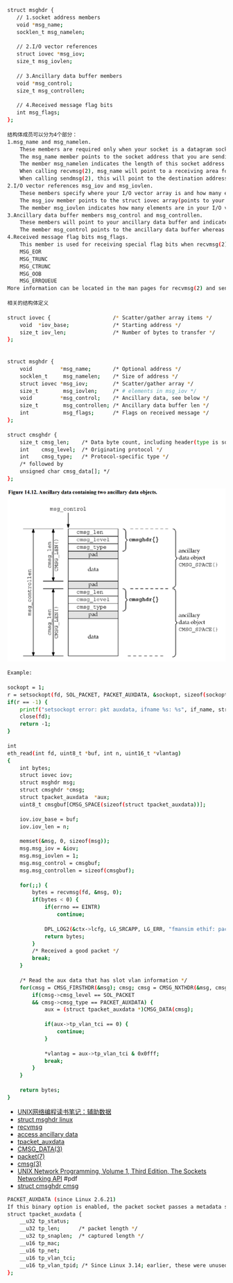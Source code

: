 ```bash
struct msghdr {
   // 1.socket address members
   void *msg_name;
   socklen_t msg_namelen;

   // 2.I/O vector references
   struct iovec *msg_iov;
   size_t msg_iovlen;

   // 3.Ancillary data buffer members
   void *msg_control;
   size_t msg_controllen;

   // 4.Received message flag bits
   int msg_flags;
};

结构体成员可以分为4个部分：
1.msg_name and msg_namelen.
	These members are required only when your socket is a datagram socket.
	The msg_name member points to the socket address that you are sending to or receiving from.
	The member msg_namelen indicates the length of this socket address.
	When calling recvmsg(2), msg_name will point to a receiving area for the address being received.
	When calling sendmsg(2), this will point to the destination address that the datagram is being addressed to.
2.I/O vector references msg_iov and msg_iovlen.
	These members specify where your I/O vector array is and how many entries it contains.
	The msg_iov member points to the struct iovec array(points to your buffers).
	The member msg_iovlen indicates how many elements are in your I/O vector array
3.Ancillary data buffer members msg_control and msg_controllen.
	These members will point to your ancillary data buffer and indicate the buffer size (recall that ancillary data is also known as control data).
	The member msg_control points to the ancillary data buffer whereas msg_controllen indicates the size of that buffer.
4.Received message flag bits msg_flags.
	This member is used for receiving special flag bits when recvmsg(2) is used (it is not used for sendmsg(2)).
	MSG_EOR
	MSG_TRUNC
	MSG_CTRUNC
	MSG_OOB
	MSG_ERRQUEUE
More information can be located in the man pages for recvmsg(2) and sendmsg(2) for those who are curious.

相关的结构体定义

struct iovec {                    /* Scatter/gather array items */
    void  *iov_base;              /* Starting address */
    size_t iov_len;               /* Number of bytes to transfer */
};


struct msghdr {
    void         *msg_name;       /* Optional address */
    socklen_t     msg_namelen;    /* Size of address */
    struct iovec *msg_iov;        /* Scatter/gather array */
    size_t        msg_iovlen;     /* # elements in msg_iov */
    void         *msg_control;    /* Ancillary data, see below */
    size_t        msg_controllen; /* Ancillary data buffer len */
    int           msg_flags;      /* Flags on received message */
};

struct cmsghdr {
	size_t cmsg_len;    /* Data byte count, including header(type is socklen_t in POSIX) */
	int    cmsg_level;  /* Originating protocol */
	int    cmsg_type;   /* Protocol-specific type */
	/* followed by
	unsigned char cmsg_data[]; */
};
```
![ Ancillary data containing two ancillary data objects](./assets/ancillaryData.png)

```bash
Example:

sockopt = 1;
r = setsockopt(fd, SOL_PACKET, PACKET_AUXDATA, &sockopt, sizeof(sockopt));
if(r == -1) {
	printf("setsockopt error: pkt auxdata, ifname %s: %s", if_name, strerror(errno));
	close(fd);
	return -1;
}

int
eth_read(int fd, uint8_t *buf, int n, uint16_t *vlantag)
{
	int bytes;
	struct iovec iov;
	struct msghdr msg;
	struct cmsghdr *cmsg;
	struct tpacket_auxdata	*aux;
	uint8_t	cmsgbuf[CMSG_SPACE(sizeof(struct tpacket_auxdata))];

	iov.iov_base = buf;
	iov.iov_len = n;

	memset(&msg, 0, sizeof(msg));
	msg.msg_iov = &iov;
	msg.msg_iovlen = 1;
	msg.msg_control = cmsgbuf;
	msg.msg_controllen = sizeof(cmsgbuf);

	for(;;) {
		bytes = recvmsg(fd, &msg, 0);
		if(bytes < 0) {
			if(errno == EINTR)
				continue;

			DPL_LOG2(&ctx->lcfg, LG_SRCAPP, LG_ERR, "fmansim ethif: packet read error");
			return bytes;
		}
		/* Received a good packet */
		break;
	}

	/* Read the aux data that has slot vlan information */
	for(cmsg = CMSG_FIRSTHDR(&msg); cmsg; cmsg = CMSG_NXTHDR(&msg, cmsg)) {
		if(cmsg->cmsg_level == SOL_PACKET
		&& cmsg->cmsg_type == PACKET_AUXDATA) {
			aux = (struct tpacket_auxdata *)CMSG_DATA(cmsg);

			if(aux->tp_vlan_tci == 0) {
				continue;
			}

			*vlantag = aux->tp_vlan_tci & 0x0fff;
			break;
		}
	}

	return bytes;
}
```

- [UNIX网络编程读书笔记：辅助数据](https://www.cnblogs.com/nufangrensheng/p/3607487.html)
- [struct msghdr linux](http://www.ccplusplus.com/2012/02/struct-msghdr-linux.html)
- [recvmsg](https://man.cx/recvmsg(2))
- [access ancillary data](https://man.cx/cmsg(3))
- [tpacket_auxdata](https://man7.org/linux/man-pages/man7/packet.7.html)
- [CMSG_DATA(3)](https://www.daemon-systems.org/man/CMSG_DATA.3.html)
- [packet(7)](https://man7.org/linux/man-pages/man7/packet.7.html)
- [cmsg(3)](https://man7.org/linux/man-pages/man3/cmsg.3.html)
- [UNIX Network Programming, Volume 1, Third Edition, The Sockets Networking API](https://github.com/sqm2050/wiki/blob/master/Books/c%26programme/UNIX%20Network%20Programming%2C%20Volume%201%2C%20Third%20Edition%2C%20The%20Sockets%20Networking%20API.pdf) #pdf
- [struct cmsghdr cmsg](http://www.ccplusplus.com/2012/02/struct-cmsghdr-cmsg.html)

```bash
PACKET_AUXDATA (since Linux 2.6.21)
If this binary option is enabled, the packet socket passes a metadata structure **along with each packet in the recvmsg(2) control field**.  The structure can be read with cmsg(3).  It is defined as
struct tpacket_auxdata {
	__u32 tp_status;
	__u32 tp_len;      /* packet length */
	__u32 tp_snaplen;  /* captured length */
	__u16 tp_mac;
	__u16 tp_net;
	__u16 tp_vlan_tci;
	__u16 tp_vlan_tpid; /* Since Linux 3.14; earlier, these were unused padding bytes */
};
```